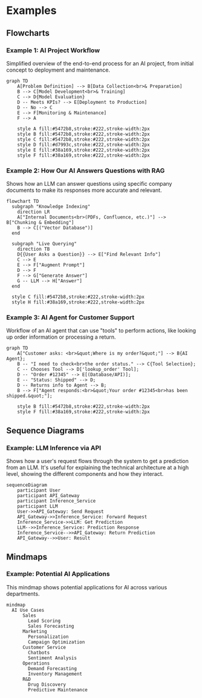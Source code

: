 # Examples

## Flowcharts

### Example 1: AI Project Workflow

Simplified overview of the end-to-end process for an AI project, from initial concept to deployment and maintenance.

```mermaid
graph TD
    A[Problem Definition] --> B[Data Collection<br>& Preparation]
    B --> C[Model Development<br>& Training]
    C --> D{Model Evaluation}
    D -- Meets KPIs? --> E[Deployment to Production]
    D -- No --> C
    E --> F[Monitoring & Maintenance]
    F --> A

    style A fill:#5472b8,stroke:#222,stroke-width:2px
    style B fill:#5472b8,stroke:#222,stroke-width:2px
    style C fill:#5472b8,stroke:#222,stroke-width:2px
    style D fill:#d7993c,stroke:#222,stroke-width:2px
    style E fill:#38a169,stroke:#222,stroke-width:2px
    style F fill:#38a169,stroke:#222,stroke-width:2px
```

### Example 2: How Our AI Answers Questions with RAG

Shows how an LLM can answer questions using specific company documents to make its responses more accurate and relevant.

```mermaid
flowchart TD
  subgraph "Knowledge Indexing"
    direction LR
    A["Internal Documents<br>(PDFs, Confluence, etc.)"] --> B["Chunking & Embedding"]
    B --> C[("Vector Database")]
  end

  subgraph "Live Querying"
    direction TB
    D{{User Asks a Question}} --> E["Find Relevant Info"]
    C --> E
    E --> F["Augment Prompt"]
    D --> F
    F --> G["Generate Answer"]
    G -- LLM --> H["Answer"]
  end

  style C fill:#5472b8,stroke:#222,stroke-width:2px
  style H fill:#38a169,stroke:#222,stroke-width:2px
```

### Example 3: AI Agent for Customer Support

Workflow of an AI agent that can use "tools" to perform actions, like looking up order information or processing a return.

```mermaid
graph TD
    A["Customer asks: <br>&quot;Where is my order?&quot;"] --> B{AI Agent};
    B -- "I need to check<br>the order status." --> C{Tool Selection};
    C -- Chooses Tool --> D['lookup_order' Tool];
    D -- "Order #12345" --> E[(Database/API)];
    E -- "Status: Shipped" --> D;
    D -- Returns info to Agent --> B;
    B --> F["Agent responds:<br>&quot;Your order #12345<br>has been shipped.&quot;"];

    style B fill:#5472b8,stroke:#222,stroke-width:2px
    style F fill:#38a169,stroke:#222,stroke-width:2px
```

## Sequence Diagrams

### Example: LLM Inference via API

Shows how a user's request flows through the system to get a prediction from an LLM. It's useful for explaining the technical architecture at a high level, showing the different components and how they interact.

```mermaid
sequenceDiagram
    participant User
    participant API_Gateway
    participant Inference_Service
    participant LLM
    User->>API_Gateway: Send Request
    API_Gateway->>Inference_Service: Forward Request
    Inference_Service->>LLM: Get Prediction
    LLM-->>Inference_Service: Prediction Response
    Inference_Service-->>API_Gateway: Return Prediction
    API_Gateway-->>User: Result
```

## Mindmaps

### Example: Potential AI Applications

This mindmap shows potential applications for AI across various departments.

```mermaid
mindmap
  AI Use Cases
      Sales
        Lead Scoring
        Sales Forecasting
      Marketing
        Personalization
        Campaign Optimization
      Customer Service
        Chatbots
        Sentiment Analysis
      Operations
        Demand Forecasting
        Inventory Management
      R&D
        Drug Discovery
        Predictive Maintenance
```
